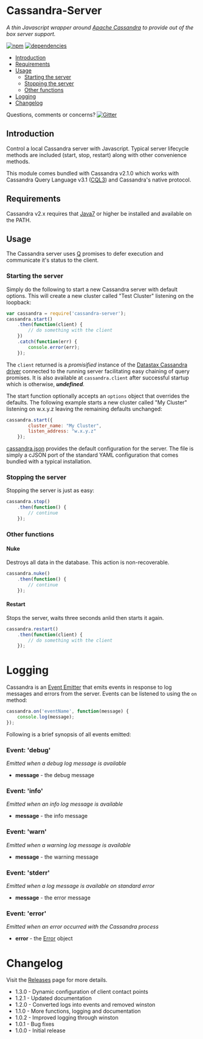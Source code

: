 # Cassandra-Server #
_A thin Javascript wrapper around [Apache Cassandra][apache-cassandra] to provide out of the box server support._

[![npm][npm-image]][npm-url] [![dependencies][david-image]][david-url]

* [Introduction](#introduction)
* [Requirements](#requirements)
* [Usage](#usage)
  * [Starting the server](#starting-the-server)
  * [Stopping the server](#stopping-the-server)
  * [Other functions](#other-functions)
* [Logging](#logging)
* [Changelog](#changelog)

Questions, comments or concerns? [![Gitter][gitter-image]][gitter-url]

## Introduction ##
Control a local Cassandra server with Javascript. Typical server lifecycle methods are included (start, stop, restart) along with other convenience methods.

This module comes bundled with Cassandra v2.1.0 which works with Cassandra Query Language v3.1 ([CQL3][cql3]) and Cassandra's native protocol.

## Requirements ##
Cassandra v2.x requires that [Java7][java7] or higher be installed and available on the PATH.

## Usage ##
The Cassandra server uses [Q][q] promises to defer execution and communicate it's status to the client.

### Starting the server ###
Simply do the following to start a new Cassandra server with default options. This will create a new cluster called "Test Cluster" listening on the loopback:

```javascript
var cassandra = require('cassandra-server');
cassandra.start()
    .then(function(client) {
        // do something with the client
    })
    .catch(function(err) {
        console.error(err);
    });
```

The ```client``` returned is a _promisified_ instance of the [Datastax Cassandra driver][datastax-cassandra-driver] connected to the running server facilitating easy chaining of query promises. It is also available at ```cassandra.client``` after successful startup which is otherwise, **_undefined_**.

The start function optionally accepts an ```options``` object that overrides the defaults. The following example starts a new cluster called "My Cluster" listening on w.x.y.z leaving the remaining defaults unchanged:

```javascript
cassandra.start({
        cluster_name: "My Cluster",
        listen_address: "w.x.y.z"
    });
```

[cassandra.json][cassandra-json] provides the default configuration for the server. The file is simply a cJSON port of the standard YAML configuration that comes bundled with a typical installation.

### Stopping the server ###
Stopping the server is just as easy:

```javascript
cassandra.stop()
    .then(function() {
        // continue
    });
```

### Other functions ##

#### Nuke ####
Destroys all data in the database. This action is non-recoverable.

```javascript
cassandra.nuke()
    .then(function() {
        // continue
    });
```

#### Restart ####
Stops the server, waits three seconds anlid then starts it again.

```javascript
cassandra.restart()
    .then(function(client) {
        // do something with the client
    });
```

# Logging #
Cassandra is an [Event Emitter][event-emitter] that emits events in response to log messages and errors from the server. Events can be listened to using the ```on``` method:

```javascript
cassandra.on('eventName', function(message) {
    console.log(message);
});
```

Following is a brief synopsis of all events emitted:

### Event: 'debug' ###
_Emitted when a debug log message is available_

* **message** - the debug message

### Event: 'info' ###
_Emitted when an info log message is available_

* **message** - the info message

### Event: 'warn' ###
_Emitted when a warning log message is available_

* **message** - the warning message

### Event: 'stderr' ###
_Emitted when a log message is available on standard error_

* **message** - the error message

### Event: 'error' ###
_Emitted when an error occurred with the Cassandra process_

* **error** - the [Error][error] object

# Changelog #
Visit the [Releases][releases] page for more details.

* 1.3.0 - Dynamic configuration of client contact points
* 1.2.1 - Updated documentation
* 1.2.0 - Converted logs into events and removed winston
* 1.1.0 - More functions, logging and documentation
* 1.0.2 - Improved logging through winston
* 1.0.1 - Bug fixes
* 1.0.0 - Initial release

[npm-image]: https://nodei.co/npm/cassandra-server.png?downloads=true&downloadRank=true&stars=true
[npm-url]: https://nodei.co/npm/cassandra-server
[david-image]: https://david-dm.org/varunmc/cassandra-server.svg?style=flat
[david-url]: https://david-dm.org/varunmc/cassandra-server
[apache-cassandra]: http://cassandra.apache.org
[gitter-image]: https://badges.gitter.im/Join%20Chat.svg
[gitter-url]: https://gitter.im/varunmc/cassandra-server?utm_source=badge&utm_medium=badge&utm_campaign=pr-badge&utm_content=badge
[cql3]: http://www.datastax.com/documentation/cql/3.1/cql/cql_intro_c.html
[java7]: http://www.oracle.com/technetwork/java/javase/downloads/jdk7-downloads-1880260.html
[q]: https://github.com/kriskowal/q
[datastax-cassandra-driver]: https://github.com/datastax/nodejs-driver
[cassandra-json]: https://cdn.rawgit.com/varunmc/cassandra-server/master/cassandra.json
[event-emitter]: http://nodejs.org/api/events.html
[error]: https://developer.mozilla.org/en-US/docs/Web/JavaScript/Reference/Global_Objects/Error
[releases]: https://github.com/varunmc/cassandra-server/releases
